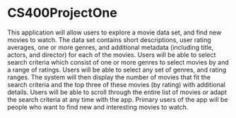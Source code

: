 # CS400ProjectOne
This application will allow users to explore a movie data set, and find new movies to watch. The data set contains short descriptions, user rating averages, one or more genres, and additional metadata (including title, actors, and director) for each of the movies. Users will be able to select search criteria which consist of one or more genres to select movies by and a range of ratings. Users will be able to select any set of genres, and rating ranges. The system will then display the number of movies that fit the search criteria and the top three of these movies (by rating) with additional details. Users will be able to scroll through the entire list of movies or adapt the search criteria at any time with the app. Primary users of the app will be people who want to find new and interesting movies to watch.

